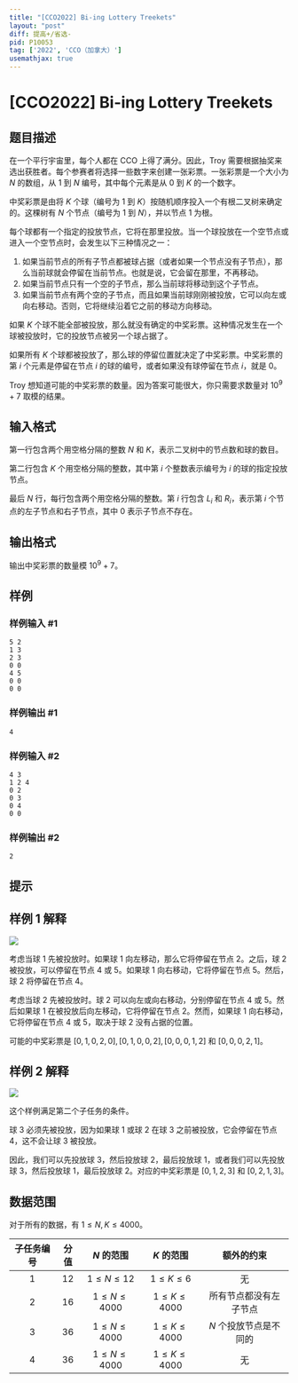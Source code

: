 ```yaml
---
title: "[CCO2022] Bi-ing Lottery Treekets"
layout: "post"
diff: 提高+/省选-
pid: P10053
tag: ['2022', 'CCO（加拿大）']
usemathjax: true
---
```


# [CCO2022] Bi-ing Lottery Treekets
## 题目描述

在一个平行宇宙里，每个人都在 CCO 上得了满分。因此，Troy 需要根据抽奖来选出获胜者。每个参赛者将选择一些数字来创建一张彩票。一张彩票是一个大小为 $N$ 的数组，从 $1$ 到 $N$ 编号，其中每个元素是从 $0$ 到 $K$ 的一个数字。

中奖彩票是由将 $K$ 个球（编号为 $1$ 到 $K$）按随机顺序投入一个有根二叉树来确定的。这棵树有 $N$ 个节点（编号为 $1$ 到 $N$），并以节点 $1$ 为根。

每个球都有一个指定的投放节点，它将在那里投放。当一个球投放在一个空节点或进入一个空节点时，会发生以下三种情况之一：

1. 如果当前节点的所有子节点都被球占据（或者如果一个节点没有子节点），那么当前球就会停留在当前节点。也就是说，它会留在那里，不再移动。
2. 如果当前节点只有一个空的子节点，那么当前球将移动到这个子节点。
3. 如果当前节点有两个空的子节点，而且如果当前球刚刚被投放，它可以向左或向右移动。否则，它将继续沿着它之前的移动方向移动。

如果 $K$ 个球不能全部被投放，那么就没有确定的中奖彩票。这种情况发生在一个球被投放时，它的投放节点被另一个球占据了。

如果所有 $K$ 个球都被投放了，那么球的停留位置就决定了中奖彩票。中奖彩票的第 $i$ 个元素是停留在节点 $i$ 的球的编号，或者如果没有球停留在节点 $i$，就是 $0$。

Troy 想知道可能的中奖彩票的数量。因为答案可能很大，你只需要求数量对 $10^9+7$ 取模的结果。
## 输入格式

第一行包含两个用空格分隔的整数 $N$ 和 $K$，表示二叉树中的节点数和球的数目。

第二行包含 $K$ 个用空格分隔的整数，其中第 $i$ 个整数表示编号为 $i$ 的球的指定投放节点。

最后 $N$ 行，每行包含两个用空格分隔的整数。第 $i$ 行包含 $L_{i}$ 和 $R_{i}$，表示第 $i$ 个节点的左子节点和右子节点，其中 $0$ 表示子节点不存在。
## 输出格式

输出中奖彩票的数量模 $10^{9}+7$。
## 样例

### 样例输入 #1
```
5 2
1 3
2 3
0 0
4 5
0 0
0 0
```
### 样例输出 #1
```
4
```
### 样例输入 #2
```
4 3
1 2 4
0 2
0 3
0 4
0 0
```
### 样例输出 #2
```
2
```
## 提示

## 样例 1 解释

![](https://cdn.luogu.com.cn/upload/image_hosting/ts1yicyn.png)

考虑当球 $1$ 先被投放时。如果球 $1$ 向左移动，那么它将停留在节点 $2$。之后，球 $2$ 被投放，可以停留在节点 $4$ 或 $5$。如果球 $1$ 向右移动，它将停留在节点 $5$。然后，球 $2$ 将停留在节点 $4$。

考虑当球 $2$ 先被投放时。球 $2$ 可以向左或向右移动，分别停留在节点 $4$ 或 $5$。然后如果球 $1$ 在被投放后向左移动，它将停留在节点 $2$。然而，如果球 $1$ 向右移动，它将停留在节点 $4$ 或 $5$，取决于球 $2$ 没有占据的位置。

可能的中奖彩票是 $[0,1,0,2,0],[0,1,0,0,2],[0,0,0,1,2]$ 和 $[0,0,0,2,1]$。

## 样例 2 解释

![](https://cdn.luogu.com.cn/upload/image_hosting/r5ih52s1.png)

这个样例满足第二个子任务的条件。

球 $3$ 必须先被投放，因为如果球 $1$ 或球 $2$ 在球 $3$ 之前被投放，它会停留在节点 $4$，这不会让球 $3$ 被投放。

因此，我们可以先投放球 $3$，然后投放球 $2$，最后投放球 $1$，或者我们可以先投放球 $3$，然后投放球 $1$，最后投放球 $2$。对应的中奖彩票是 $[0,1,2,3]$ 和 $[0,2,1,3]$。

## 数据范围 

对于所有的数据，有 $1\leq N,K \leq 4000$。

子任务编号|分值|$N$ 的范围|$K$ 的范围|额外的约束
:-:|:-:|:-:|:-:|:-:
$1$|$12$|$1 \leq N \leq 12$|$1 \leq K \leq 6$|无
$2$|$16$|$1 \leq N \leq 4000$|$1 \leq K \leq 4000$|所有节点都没有左子节点
$3$|$36$|$1 \leq N \leq 4000$|$1 \leq K \leq 4000$|$N$ 个投放节点是不同的
$4$|$36$|$1 \leq N \leq 4000$|$1 \leq K \leq 4000$|无

